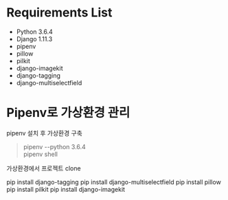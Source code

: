 # Requirements List
- Python 3.6.4
- Django 1.11.3
- pipenv
- pillow
- pilkit
- django-imagekit
- django-tagging
- django-multiselectfield


# Pipenv로 가상환경 관리
pipenv 설치 후 가상환경 구축

> pipenv --python 3.6.4  
> pipenv shell  

가상환경에서 프로젝트 clone

pip install django-tagging
pip install django-multiselectfield
pip install pillow
pip install pilkit
pip install django-imagekit
